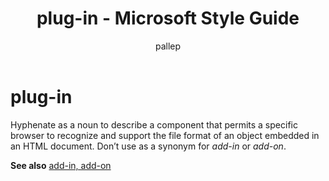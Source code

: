 ﻿---
title: plug-in - Microsoft Style Guide
author: pallep
ms.author: pallep
ms.date: 01/19/2018
ms.topic: article
ms.prod: non-product-specific
---

# plug-in

Hyphenate
as a noun to describe a component that permits a specific
browser to recognize and support the file format of an object
embedded in an HTML document. Don’t use as a synonym for *add-in* or *add-on*. 

**See also** [add-in, add-on](/style-guide/a-z-word-list-term-collections/a/add-in-add-on)

